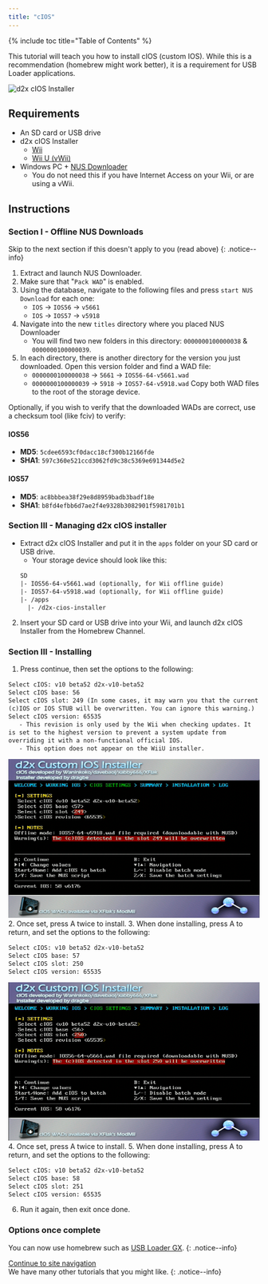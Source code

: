 ```yaml
---
title: "cIOS"
---
```


{% include toc title="Table of Contents" %}

This tutorial will teach you how to install cIOS (custom IOS). While this is a recommendation (homebrew might work better), it is a requirement for USB Loader applications.

![d2x cIOS Installer](/images/cIOS.png)

## Requirements
- An SD card or USB drive
- d2x cIOS Installer
   - [Wii](https://sites.google.com/site/completesg/backup-launchers/installation/d2x-cIOS-Installer-Wii.zip?attredirects=0&d=1)
   - [Wii U (vWii)](https://sites.google.com/site/completesg/backup-launchers/installation/d2x-cIOS-Installer-vWii.zip?attredirects=0&d=1)
- Windows PC + [NUS Downloader](https://sites.google.com/site/completesg/useful-tools/nus-downloader/NUSDownloader_v19.zip?attredirects=0&d=1)
   - You do not need this if you have Internet Access on your Wii, or are using a vWii.

## Instructions
### Section I - Offline NUS Downloads

Skip to the next section if this doesn't apply to you (read above)
{: .notice--info}

1. Extract and launch NUS Downloader.
2. Make sure that "`Pack WAD`" is enabled.
3. Using the database, navigate to the following files and press `start NUS Download` for each one:
   - `IOS` -> `IOS56` -> `v5661`
   - `IOS` -> `IOS57` -> `v5918`
4. Navigate into the new `titles` directory where you placed NUS Downloader
   - You will find two new folders in this directory: `0000000100000038` & `0000000100000039`.
5. In each directory, there is another directory for the version you just downloaded. Open this version folder and find a WAD file:
   - `0000000100000038` -> `5661` -> `IOS56-64-v5661.wad`
   - `0000000100000039` -> `5918` -> `IOS57-64-v5918.wad` Copy both WAD files to the root of the storage device.

Optionally, if you wish to verify that the downloaded WADs are correct, use a checksum tool (like fciv) to verify:

#### IOS56
 - **MD5**: `5cdee6593cf0dacc18cf300b12166fde`
 - **SHA1**: `597c360e521ccd3062fd9c38c5369e691344d5e2`
#### IOS57
 - **MD5**: `ac8bbbea38f29e8d8959badb3badf18e`
 - **SHA1**: `b8fd4efbb6d7ae2f4e9328b3082901f5981701b1`

### Section III - Managing d2x cIOS installer

- Extract d2x cIOS Installer and put it in the `apps` folder on your SD card or USB drive.
   - Your storage device should look like this:
   ```
   SD
   |- IOS56-64-v5661.wad (optionally, for Wii offline guide)
   |- IOS57-64-v5918.wad (optionally, for Wii offline guide)
   |- /apps
     |- /d2x-cios-installer
   ```
2. Insert your SD card or USB drive into your Wii, and launch d2x cIOS Installer from the Homebrew Channel.

### Section III - Installing

1. Press continue, then set the options to the following:
```
Select cIOS: v10 beta52 d2x-v10-beta52
Select cIOS base: 56
Select cIOS slot: 249 (In some cases, it may warn you that the current (c)IOS or IOS STUB will be overwritten. You can ignore this warning.)
Select cIOS version: 65535
   - This revision is only used by the Wii when checking updates. It is set to the highest version to prevent a system update from overriding it with a non-functional official IOS. 
   - This option does not appear on the WiiU installer.
```
![Install cIOS 249](/images/Wii/Install249.png)
2. Once set, press A twice to install.
3. When done installing, press A to return, and set the options to the following:
```
Select cIOS: v10 beta52 d2x-v10-beta52
Select cIOS base: 57
Select cIOS slot: 250
Select cIOS version: 65535
```
![Install cIOS 250](/images/Wii/Install250.png)
4. Once set, press A twice to install.
5. When done installing, press A to return, and set the options to the following:
```
Select cIOS: v10 beta52 d2x-v10-beta52
Select cIOS base: 58
Select cIOS slot: 251
Select cIOS version: 65535
```
6. Run it again, then exit once done.

### Options once complete

You can now use homebrew such as [USB Loader GX](usbloadergx).
{: .notice--info}

[Continue to site navigation](site-navigation)<br> We have many other tutorials that you might like.
{: .notice--info}
